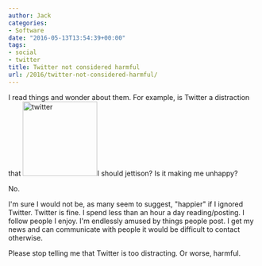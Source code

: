 ```yaml
---
author: Jack
categories:
- Software
date: "2016-05-13T13:54:39+00:00"
tags:
- social
- twitter
title: Twitter not considered harmful
url: /2016/twitter-not-considered-harmful/
---
```


I read things and wonder about them. For example, is Twitter a distraction that <img class="alignright size-full wp-image-5213" src="/img/2016/05/twitter.png" alt="twitter" width="150" height="150" />I should jettison? Is it making me unhappy?

No.

I'm sure I would not be, as many seem to suggest, "happier" if I ignored Twitter. Twitter is fine. I spend less than an hour a day reading/posting. I follow people I enjoy. I'm endlessly amused by things people post. I get my news and can communicate with people it would be difficult to contact otherwise.

Please stop telling me that Twitter is too distracting. Or worse, harmful.
